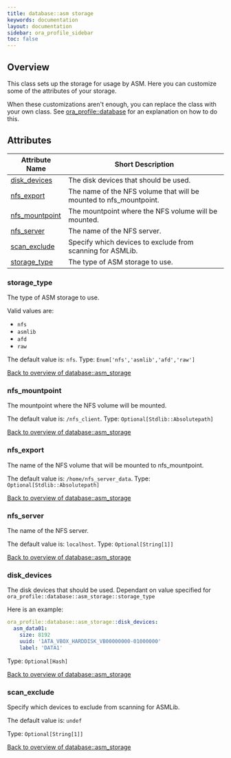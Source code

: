 ```yaml
---
title: database::asm storage
keywords: documentation
layout: documentation
sidebar: ora_profile_sidebar
toc: false
---
```

## Overview

This class sets up the storage for usage by ASM.
Here you can customize some of the attributes of your storage.

When these customizations aren't enough, you can replace the class with your own class. See [ora_profile::database](./database.html) for an explanation on how to do this.




## Attributes



Attribute Name                                          | Short Description                                                  |
------------------------------------------------------- | ------------------------------------------------------------------ |
[disk_devices](#database::asm_storage_disk_devices)     | The disk devices that should be used.                              |
[nfs_export](#database::asm_storage_nfs_export)         | The name of the NFS volume that will be mounted to nfs_mountpoint. |
[nfs_mountpoint](#database::asm_storage_nfs_mountpoint) | The mountpoint where the NFS volume will be mounted.               |
[nfs_server](#database::asm_storage_nfs_server)         | The name of the NFS server.                                        |
[scan_exclude](#database::asm_storage_scan_exclude)     | Specify which devices to exclude from scanning for ASMLib.         |
[storage_type](#database::asm_storage_storage_type)     | The type of ASM storage to use.                                    |




### storage_type<a name='database::asm_storage_storage_type'>

The type of ASM storage to use.

Valid values are:
- `nfs`
- `asmlib`
- `afd`
- `raw`

The default value is: `nfs`.
Type: `Enum['nfs','asmlib','afd','raw']`


[Back to overview of database::asm_storage](#attributes)

### nfs_mountpoint<a name='database::asm_storage_nfs_mountpoint'>

The mountpoint where the NFS volume will be mounted.

The default value is: `/nfs_client`.
Type: `Optional[Stdlib::Absolutepath]`


[Back to overview of database::asm_storage](#attributes)

### nfs_export<a name='database::asm_storage_nfs_export'>

The name of the NFS volume that will be mounted to nfs_mountpoint.

The default value is: `/home/nfs_server_data`.
Type: `Optional[Stdlib::Absolutepath]`


[Back to overview of database::asm_storage](#attributes)

### nfs_server<a name='database::asm_storage_nfs_server'>

The name of the NFS server.

The default value is: `localhost`.
Type: `Optional[String[1]]`


[Back to overview of database::asm_storage](#attributes)

### disk_devices<a name='database::asm_storage_disk_devices'>

The disk devices that should be used.
Dependant on value specified for `ora_profile::database::asm_storage::storage_type`

Here is an example:

```yaml
ora_profile::database::asm_storage::disk_devices:
  asm_data01:
    size: 8192
    uuid: '1ATA_VBOX_HARDDISK_VB00000000-01000000'
    label: 'DATA1'
```

Type: `Optional[Hash]`


[Back to overview of database::asm_storage](#attributes)

### scan_exclude<a name='database::asm_storage_scan_exclude'>

Specify which devices to exclude from scanning for ASMLib.

The default value is: `undef`

Type: `Optional[String[1]]`


[Back to overview of database::asm_storage](#attributes)
